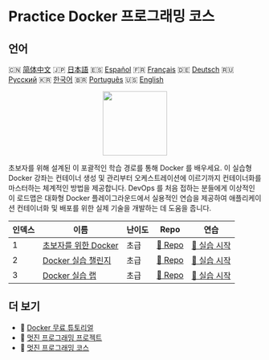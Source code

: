 # Practice Docker 프로그래밍 코스

## 언어

🇨🇳 [简体中文](README_zh.md) 🇯🇵 [日本語](README_ja.md) 🇪🇸 [Español](README_es.md) 🇫🇷 [Français](README_fr.md) 🇩🇪 [Deutsch](README_de.md) 🇷🇺 [Русский](README_ru.md) 🇰🇷 [한국어](README_ko.md) 🇧🇷 [Português](README_pt.md) 🇺🇸 [English](README.md) 

<div align="center">
<img width="128px" src="https://file.labex.io/path/X5zPui0XRqNx.png">
</div>

초보자를 위해 설계된 이 포괄적인 학습 경로를 통해 Docker 를 배우세요. 이 실습형 Docker 강좌는 컨테이너 생성 및 관리부터 오케스트레이션에 이르기까지 컨테이너화를 마스터하는 체계적인 방법을 제공합니다. DevOps 를 처음 접하는 분들에게 이상적인 이 로드맵은 대화형 Docker 플레이그라운드에서 실용적인 연습을 제공하여 애플리케이션 컨테이너화 및 배포를 위한 실제 기술을 개발하는 데 도움을 줍니다.

|   인덱스 | 이름                                                                         | 난이도   | Repo                                                                | 연습                                                                   |
|----------|------------------------------------------------------------------------------|----------|---------------------------------------------------------------------|------------------------------------------------------------------------|
|        1 | [초보자를 위한 Docker](https://labex.io/ko/courses/docker-for-beginners)     | 초급     | [🔗 Repo](https://github.com/labex-labs/docker-for-beginners)       | [🚀 실습 시작](https://labex.io/ko/courses/docker-for-beginners)       |
|        2 | [Docker 실습 챌린지](https://labex.io/ko/courses/docker-practice-challenges) | 초급     | [🔗 Repo](https://github.com/labex-labs/docker-practice-challenges) | [🚀 실습 시작](https://labex.io/ko/courses/docker-practice-challenges) |
|        3 | [Docker 실습 랩](https://labex.io/ko/courses/docker-practice-labs)           | 초급     | [🔗 Repo](https://github.com/labex-labs/docker-practice-labs)       | [🚀 실습 시작](https://labex.io/ko/courses/docker-practice-labs)       |

## 더 보기

- 🔗 [Docker 무료 튜토리얼](https://github.com/labex-labs/docker-free-tutorials)
- 🔗 [멋진 프로그래밍 프로젝트](https://github.com/labex-labs/awesome-programming-projects)
- 🔗 [멋진 프로그래밍 코스](https://github.com/labex-labs/awesome-programming-courses)

